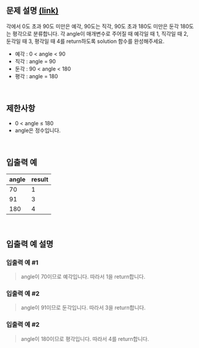 ## 문제 설명 [(link)](https://school.programmers.co.kr/learn/courses/30/lessons/120829?language=javascript)

각에서 0도 초과 90도 미만은 예각, 90도는 직각, 90도 초과 180도 미만은 둔각 180도는 평각으로 분류합니다. 각 angle이 매개변수로 주어질 때 예각일 때 1, 직각일 때 2, 둔각일 때 3, 평각일 때 4를 return하도록 solution 함수를 완성해주세요.

- 예각 : 0 < angle < 90
- 직각 : angle = 90
- 둔각 : 90 < angle < 180
- 평각 : angle = 180

<br>

## 제한사항

- 0 < angle ≤ 180
- angle은 정수입니다.

<br>

## 입출력 예

| angle | result |
| ----- | ------ |
| 70    | 1      |
| 91    | 3      |
| 180   | 4      |

<br>

## 입출력 예 설명

### 입출력 예 #1

> angle이 70이므로 예각입니다. 따라서 1을 return합니다.

### 입출력 예 #2

> angle이 91이므로 둔각입니다. 따라서 3을 return합니다.

### 입출력 예 #2

> angle이 180이므로 평각입니다. 따라서 4를 return합니다.
